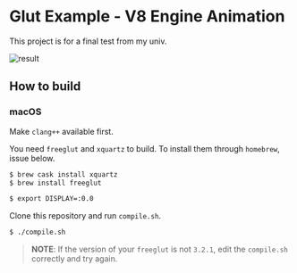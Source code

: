 # Glut Example - V8 Engine Animation

This project is for a final test from my univ.

![result](result.gif)

## How to build

### macOS

Make `clang++` available first.

You need `freeglut` and `xquartz` to build. To install them through `homebrew`, issue below.

```bash
$ brew cask install xquartz
$ brew install freeglut

$ export DISPLAY=:0.0
```

Clone this repository and run `compile.sh`.

```bash
$ ./compile.sh
```

> **NOTE**: If the version of your `freeglut` is not `3.2.1`, edit the `compile.sh` correctly and try again.
